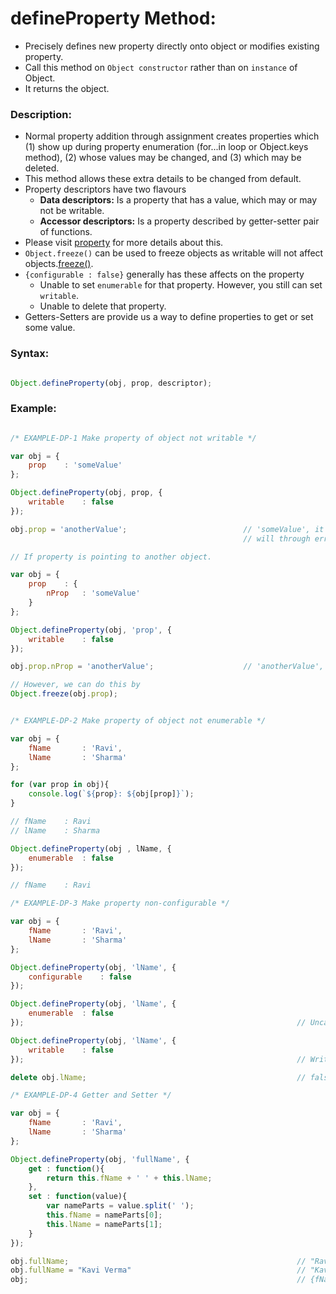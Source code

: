 # defineProperty Method:

- Precisely defines new property directly onto object or modifies existing property.
- Call this method on `Object constructor` rather than on `instance` of Object.
- It returns the object.

### Description:
- Normal property addition through assignment creates properties which (1) show up during property enumeration (for...in loop or Object.keys method), (2) whose values may be changed, and (3) which may be deleted. 
- This method allows these extra details to be changed from default.
- Property descriptors have two flavours
    - **Data descriptors:**  Is a property that has a value, which may or may not be writable.
    - **Accessor descriptors:** Is a property described by getter-setter pair  of functions.
- Please visit [property](../properties) for more details about this.
- `Object.freeze()` can be used to freeze objects as writable will not affect objects.[freeze()](Object.freeze.md).
- `{configurable : false}` generally has these affects on the property
    - Unable to set `enumerable` for that property. However, you still can set `writable`.
    - Unable to delete that property.
- Getters-Setters are provide us a way to define properties to get or set some value.

### Syntax:

```javascript

Object.defineProperty(obj, prop, descriptor);

```

### Example:

```javascript

/* EXAMPLE-DP-1 Make property of object not writable */

var obj = {
    prop    : 'someValue'
};

Object.defineProperty(obj, prop, {
    writable    : false
});

obj.prop = 'anotherValue';                          // 'someValue', it will not changed. If in strict mode it 
                                                    // will through error.

// If property is pointing to another object.

var obj = {
    prop    : {
        nProp   : 'someValue'
    }
};

Object.defineProperty(obj, 'prop', {
    writable    : false
});

obj.prop.nProp = 'anotherValue';                    // 'anotherValue', because here prop is nothing but pointer.

// However, we can do this by
Object.freeze(obj.prop);


/* EXAMPLE-DP-2 Make property of object not enumerable */

var obj = {
    fName       : 'Ravi',
    lName       : 'Sharma'
};

for (var prop in obj){
    console.log(`${prop}: ${obj[prop]}`);
}                                                  

// fName    : Ravi
// lName    : Sharma

Object.defineProperty(obj , lName, {
    enumerable  : false
});

// fName    : Ravi

/* EXAMPLE-DP-3 Make property non-configurable */

var obj = {
    fName       : 'Ravi',
    lName       : 'Sharma'
};

Object.defineProperty(obj, 'lName', {
    configurable    : false
});

Object.defineProperty(obj, 'lName', {
	enumerable	: false
});                                                             // Uncaught TypeError: cannot redefine property

Object.defineProperty(obj, 'lName', {
    writable    : false
});                                                             // Writable can be changed

delete obj.lName;                                               // false, cannot delete because it has configurable = false

/* EXAMPLE-DP-4 Getter and Setter */

var obj = {
    fName       : 'Ravi',
    lName       : 'Sharma'
};

Object.defineProperty(obj, 'fullName', {
	get	: function(){
		return this.fName + ' ' + this.lName;
	},
	set : function(value){
		var nameParts = value.split(' ');
		this.fName = nameParts[0];
		this.lName = nameParts[1];
	}
});

obj.fullName;                                                   // "Ravi Upadhyay"
obj.fullName = "Kavi Verma"                                     // "Kavi Verma"
obj;                                                            // {fName: "Kavi", lName: "Verma"}

```